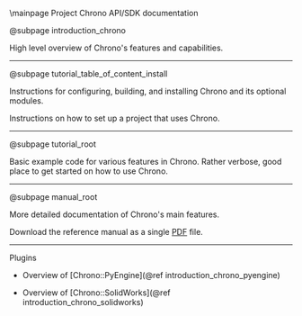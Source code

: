 \mainpage Project Chrono API/SDK documentation

@subpage introduction_chrono

High level overview of Chrono's features and capabilities.

---

@subpage tutorial_table_of_content_install 

Instructions for configuring, building, and installing Chrono and its optional modules.

Instructions on how to set up a project that uses Chrono.

---

@subpage tutorial_root

Basic example code for various features in Chrono. Rather verbose, good place to get started on how to use Chrono.

---

@subpage manual_root

More detailed documentation of Chrono's main features.

Download the reference manual as a single [PDF](refman.pdf) file. 

---

Plugins

- Overview of [Chrono::PyEngine](@ref introduction_chrono_pyengine)

- Overview of [Chrono::SolidWorks](@ref introduction_chrono_solidworks)